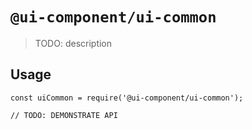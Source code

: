 # `@ui-component/ui-common`

> TODO: description

## Usage

```
const uiCommon = require('@ui-component/ui-common');

// TODO: DEMONSTRATE API
```
